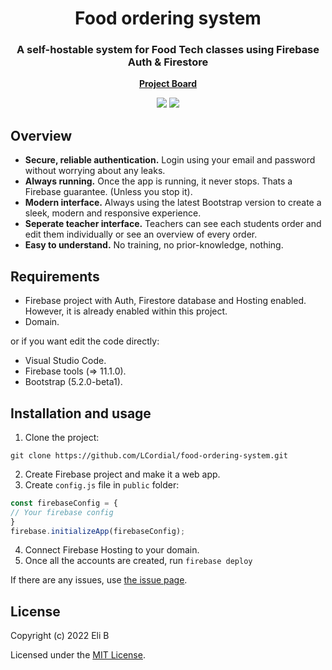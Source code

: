 <h1 align="center">Food ordering system</h1>
<h3 align="center">A self-hostable system for Food Tech classes using Firebase Auth & Firestore</h3>

<p align="center">
  <strong>
    <a href="https://github.com/users/LCordial/projects/3">Project Board</a>
  </strong>
</p>

<div align="center">
<img src="https://img.shields.io/github/license/LCordial/food-ordering-system"> <img src="https://img.shields.io/github/issues/LCordial/food-ordering-system">
</div>

## Overview

- **Secure, reliable authentication.** Login using your email and password without worrying about any leaks.
- **Always running.** Once the app is running, it never stops. Thats a Firebase guarantee. (Unless you stop it).
- **Modern interface.** Always using the latest Bootstrap version to create a sleek, modern and responsive experience.
- **Seperate teacher interface.** Teachers can see each students order and edit them individually or see an overview of every order.
- **Easy to understand.** No training, no prior-knowledge, nothing. 

## Requirements
- Firebase project with Auth, Firestore database and Hosting enabled. However, it is already enabled within this project.
- Domain. 

or if you want edit the code directly:

- Visual Studio Code.
- Firebase tools (=> 11.1.0).
- Bootstrap (5.2.0-beta1).

## Installation and usage
1. Clone the project:
```git
git clone https://github.com/LCordial/food-ordering-system.git
```
2. Create Firebase project and make it a web app.
3. Create `config.js` file in `public` folder:
```js
const firebaseConfig = {
// Your firebase config
}
firebase.initializeApp(firebaseConfig);
```
4. Connect Firebase Hosting to your domain.
5. Once all the accounts are created, run `firebase deploy`

If there are any issues, use [the issue page](https://github.com/LCordial/food-ordering-system/issues).

## License
Copyright (c) 2022 Eli B

Licensed under the [MIT License](https://github.com/LCordial/food-ordering-system/blob/main/LICENSE.md).
